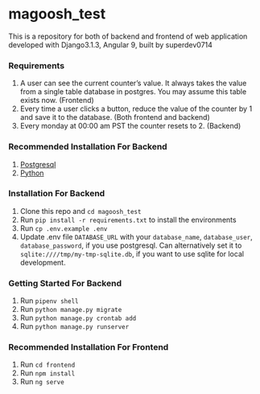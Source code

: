 # magoosh_test
This is a repository for both of backend and frontend of web application developed with Django3.1.3, Angular 9, built by superdev0714

### Requirements
1. A user can see the current counter’s value. It always takes the value from a single table database in postgres. You may assume this table exists now. (Frontend)
2. Every time a user clicks a button, reduce the value of the counter by 1 and save it to the database. (Both frontend and backend)
3. Every monday at 00:00 am PST the counter resets to 2. (Backend)


### Recommended Installation For Backend
1. [Postgresql](https://www.postgresql.org/download/)
2. [Python](https://www.python.org/downloads/release/python-3.7/)

### Installation For Backend
1. Clone this repo and `cd magoosh_test`
2. Run `pip install -r requirements.txt` to install the environments
3. Run `cp .env.example .env`
4. Update .env file `DATABASE_URL` with your `database_name`, `database_user`, `database_password`, if you use postgresql. 
    Can alternatively set it to `sqlite:////tmp/my-tmp-sqlite.db`, if you want to use sqlite for local development.


### Getting Started For Backend
1. Run `pipenv shell`
2. Run `python manage.py migrate`
3. Run `python manage.py crontab add`
4. Run `python manage.py runserver`


### Recommended Installation For Frontend
1. Run `cd frontend`
2. Run `npm install`
3. Run `ng serve`